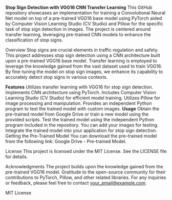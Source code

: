 **Stop Sign Detection with VGG16 CNN Transfer Learning**
This GitHub repository showcases an implementation for training a Convolutional Neural Net model on top of a pre-trained VGG16 base model using PyTorch aided by Computer Vision Learning Studio (CV Studio) and Pillow for the specific task of stop sign detection in images. The project is centered around transfer learning, leveraging pre-trained CNN models to enhance the classification of stop signs.

Overview
Stop signs are crucial elements in traffic regulation and safety. This project addresses stop sign detection using a CNN architecture built upon a pre-trained VGG16 base model. Transfer learning is employed to leverage the knowledge gained from the vast dataset used to train VGG16. By fine-tuning the model on stop sign images, we enhance its capability to accurately detect stop signs in various contexts.

**Features**
Utilizes transfer learning with VGG16 for stop sign detection.
Implements CNN architecture using PyTorch.
Includes Computer Vision Learning Studio (CV Studio) for efficient model training.
Utilizes Pillow for image processing and manipulation.
Provides an independent Python program to test the trained model with custom images.
**Usage**
Obtain the pre-trained model from Google Drive or train a new model using the provided scripts.
Test the trained model using the independent Python program included in the repository. You can add your images for testing.
Integrate the trained model into your application for stop sign detection.
Getting the Pre-Trained Model
You can download the pre-trained model from the following link: Google Drive - Pre-trained Model.

License
This project is licensed under the MIT License. See the LICENSE file for details.

Acknowledgments
The project builds upon the knowledge gained from the pre-trained VGG16 model.
Gratitude to the open-source community for their contributions to PyTorch, Pillow, and other related libraries.
For any inquiries or feedback, please feel free to contact your_email@example.com.

MIT License
